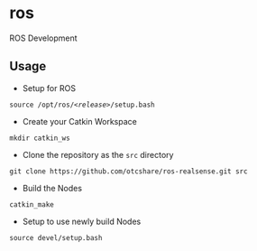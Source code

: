 # ros
ROS Development


## Usage
* Setup for ROS

 `source /opt/ros/`*`<release>`*`/setup.bash`

* Create your Catkin Workspace

 `mkdir catkin_ws`
* Clone the repository as the `src` directory

 `git clone https://github.com/otcshare/ros-realsense.git src`
* Build the Nodes

 `catkin_make`
* Setup to use newly build Nodes

 `source devel/setup.bash`
